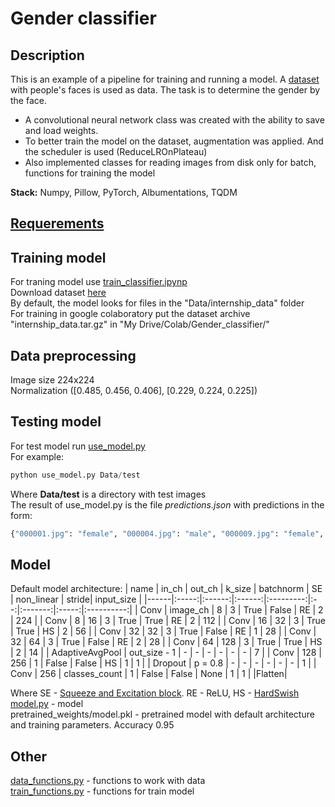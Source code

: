 # Gender classifier
## Description
This is an example of a pipeline for training and running a model. A [dataset](https://drive.google.com/file/d/1-HUNDjcmSqdtMCvEkVlI0q43qlkcXBdK/view) with people's faces is used as data. The task is to determine the gender by the face.<br>
* A convolutional neural network class was created with the ability to save and load weights. 
* To better train the model on the dataset, augmentation was applied. And the scheduler is used (ReduceLROnPlateau)  
* Also implemented classes for reading images from disk only for batch, functions for training the model<br>

__Stack:__ Numpy, Pillow, PyTorch, Albumentations, TQDM
## [Requerements](https://github.com/AllexFrolov/NtechLab-testing_task/blob/master/requirements.txt)
## Training model
For traning model use [train_classifier.ipynp](https://github.com/AllexFrolov/Gender-classifier/blob/master/train_classifier.ipynb)<br>
Download dataset [here](https://drive.google.com/file/d/1-HUNDjcmSqdtMCvEkVlI0q43qlkcXBdK/view)<br>
By default, the model looks for files in the "Data/internship_data" folder<br>
For training in google colaboratory put the dataset archive "internship_data.tar.gz" in "My Drive/Colab/Gender_classifier/"<br>
## Data preprocessing
Image size 224x224<br>
Normalization ([0.485, 0.456, 0.406], [0.229, 0.224, 0.225])<br>
## Testing model
For test model run
[use_model.py](https://github.com/AllexFrolov/Gender-classifier/blob/master/use_model.py)  
For example: 

```python
python use_model.py Data/test  
```

Where __Data/test__ is a directory with test images<br>
The result of use_model.py is the file _predictions.json_ with predictions in the form:<br>
```python
{"000001.jpg": "female", "000004.jpg": "male", "000009.jpg": "female", "000010.jpg": "female"}
```

## Model
Default model architecture:
| name | in_ch | out_ch | k_size | batchnorm | SE | non_linear | stride| input_size |
|------|:-----:|:------:|:------:|:---------:|:--:|:-------:|:-----:|:----------:|
| Conv | image_ch | 8  | 3 | True | False | RE | 2 | 224 |
| Conv | 8  | 16 | 3 | True | True  | RE | 2 | 112 |
| Conv | 16 | 32 | 3 | True | True  | HS | 2 | 56  |
| Conv | 32 | 32 | 3 | True | False | RE | 1 | 28  |
| Conv | 32 | 64 | 3 | True | False | RE | 2 | 28  |
| Conv | 64 | 128 | 3 | True | True | HS | 2 | 14  |
| AdaptiveAvgPool | out_size - 1 | - | - | - | - | - | - | 7 |
| Conv | 128 | 256 | 1 | False | False | HS | 1 | 1 |
| Dropout | p = 0.8 | - | - | - | - | - | - | 1 |
| Conv | 256 | classes_count | 1 | False | False | None | 1 | 1 |
|Flatten|

Where SE - [Squeeze and Excitation block](https://arxiv.org/abs/1709.01507). RE - ReLU, HS - [HardSwish](https://arxiv.org/abs/1905.02244)<br>
[model.py](https://github.com/AllexFrolov/Gender-classifier/blob/master/model.py) - model<br>
pretrained_weights/model.pkl - pretrained model with default architecture and training parameters. Accuracy 0.95
## Other
[data_functions.py](https://github.com/AllexFrolov/Gender-classifier/blob/master/data_functions.py) - functions to work with data  
[train_functions.py](https://github.com/AllexFrolov/Gender-classifier/blob/master/train_functions.py) - functions for train model  
